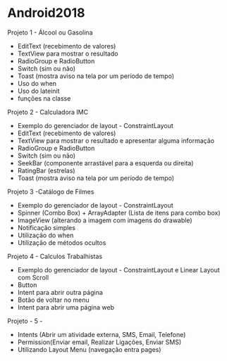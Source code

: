 # Android2018

Projeto 1 - Álcool ou Gasolina
- EditText (recebimento de valores)
- TextView para mostrar o resultado
- RadioGroup e RadioButton
- Switch (sim ou não)
- Toast (mostra aviso na tela por um período de tempo)
- Uso do when
- Uso do lateinit
- funções na classe


Projeto 2 - Calculadora IMC

- Exemplo do gerenciador de layout - ConstraintLayout
- EditText (recebimento de valores)
- TextView para mostrar o resultado e apresentar alguma informação
- RadioGroup e RadioButton
- Switch (sim ou não)
- SeekBar (componente arrastável para a esquerda ou direita)
- RatingBar (estrelas)
- Toast (mostra aviso na tela por um período de tempo)


Projeto 3 -Catálogo de Filmes

- Exemplo do gerenciador de layout - ConstraintLayout
- Spinner (Combo Box) + ArrayAdapter (Lista de itens para combo box)
- ImageView (alterando a imagem com imagens do drawable)
- Notificação simples
- Utilização do when
- Utilização de métodos ocultos


Projeto 4 - Calculos Trabalhistas

- Exemplo do gerenciador de layout - ConstraintLayout e Linear Layout com Scroll
- Button
- Intent para abrir outra página
- Botão de voltar no menu
- Intent para abrir uma página web

Projeto - 5 - 
- Intents (Abrir um atividade externa, SMS, Email, Telefone)
- Permission(Enviar email, Realizar Ligações, Enviar SMS)
- Utilizando Layout Menu (navegação entra pages)
